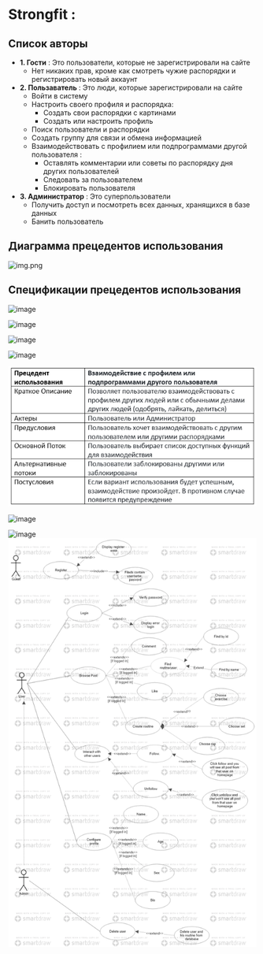 # Strongfit :
## Список авторы
- **1. Гости** : Это пользователи, которые не зарегистрировали на сайте
  - Нет никаких прав, кроме как смотреть чужие распорядки и регистрировать новый аккаунт
- **2. Пользаватель** : Это люди, которые зарегистрировали на сайте
  - Войти в систему
  - Настроить своего профиля и распорядка:
    - Создать свои распорядки с картинами 
    - Создать или настроить профиль 
  - Поиск пользователи и распорядки 
  - Создать группу для связи и обмена информацией
  - Взаимодействовать с профилием или подпрограммами другой пользователя :
    - Оставлять комментарии или советы по распорядку дня других пользователей
    - Следовать за пользователем
    - Блокировать пользователя
- **3. Администратор** : Это суперпользователи
  - Получить доступ и посмотреть всех данных, хранящихся в базе данных	
  - Банить пользователь
## Диаграмма прецедентов использования
  ![img.png](C:\Users\truon\OneDrive\Изображения\instagram\img.png)
## Спецификации прецедентов использования
![image](https://user-images.githubusercontent.com/74535702/142606261-0dc3a849-4cda-4bd8-82ae-06df6ee01fb3.png)

![image](https://user-images.githubusercontent.com/74535702/142606283-f4c3f6c9-0dd4-402a-8283-d05c257454ac.png)

![image](https://user-images.githubusercontent.com/74535702/142606598-ee2adb61-58cc-4039-b544-a521cb170040.png)

![image](https://user-images.githubusercontent.com/74535702/142606640-acfb006f-cf37-4cd0-9bb4-304045557103.png)

![img_1.png](img_1.png)

![image](https://user-images.githubusercontent.com/74535702/142606692-aa1600c2-8b66-4ba7-8c44-215f6414382a.png)

![image](https://user-images.githubusercontent.com/74535702/142606726-2322670a-9ad6-401c-b8e3-5b88ce237405.png)
![img_5.png](img_5.png)